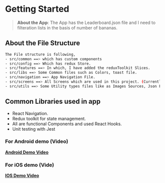 # Getting Started

> **About the App**: The App has the Leaderboard.json file and I need to filteration lists in the basis of number of bananas.

## About the File Structure


```bash
The File structure is following,
- src/common ==> which has custom components
- src/config ==> Which has redux Store.
- src/features ==> In which, I have added the reduxToolkit Slices.
- src/libs ==> Some Common files such as Colors, toast file.
- src/navigation ==> App Navigation File.
- src/screens ==> All Screens which are used in this project. (Currently Splash, Home Screens only.)
- src/utils ==> Some Utility types files like as Images Sources, Json Files, Common Methods etc.
```

## Common Libraries used in app

- React Navigation.
- Redux toolkit for state management.
- All are functional Components and used React Hooks.
- Unit testing with Jest


### For Android demo (Video)

[**Android Demo Video**](https://drive.google.com/file/d/1EWo7toV0_Z6k6jkILbYHRdmXseBu2Nr_/view?usp=sharing)


### For iOS demo (Vide)

[**IOS Demo Video**](https://drive.google.com/file/d/1ohRvKNQ04SkTkYrw7sXS1Dwf3KCYi3qG/view?usp=sharing)

